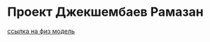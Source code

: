# Проект Джекшембаев Рамазан

[ссылка на физ модель](https://docs.google.com/spreadsheets/d/1ljpnjJoCuXeDBKnKZAUZeHoFp6A2KUDOwGMBZx8WrG4/edit#gid=1944550975)
